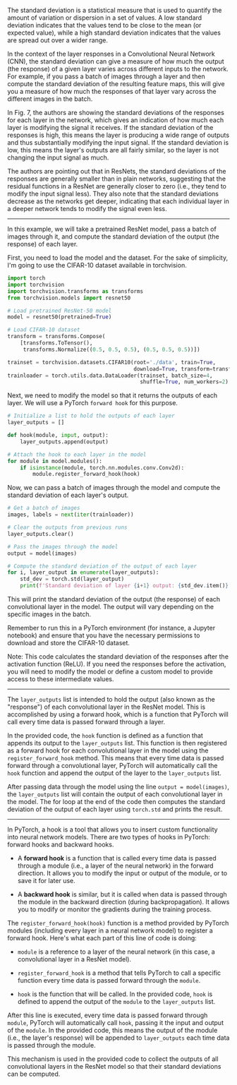 The standard deviation is a statistical measure that is used to quantify the amount of variation or dispersion in a set of values. A low standard deviation indicates that the values tend to be close to the mean (or expected value), while a high standard deviation indicates that the values are spread out over a wider range.

In the context of the layer responses in a Convolutional Neural Network (CNN), the standard deviation can give a measure of how much the output (the response) of a given layer varies across different inputs to the network. For example, if you pass a batch of images through a layer and then compute the standard deviation of the resulting feature maps, this will give you a measure of how much the responses of that layer vary across the different images in the batch.

In Fig. 7, the authors are showing the standard deviations of the responses for each layer in the network, which gives an indication of how much each layer is modifying the signal it receives. If the standard deviation of the responses is high, this means the layer is producing a wide range of outputs and thus substantially modifying the input signal. If the standard deviation is low, this means the layer's outputs are all fairly similar, so the layer is not changing the input signal as much.

The authors are pointing out that in ResNets, the standard deviations of the responses are generally smaller than in plain networks, suggesting that the residual functions in a ResNet are generally closer to zero (i.e., they tend to modify the input signal less). They also note that the standard deviations decrease as the networks get deeper, indicating that each individual layer in a deeper network tends to modify the signal even less.

---
In this example, we will take a pretrained ResNet model, pass a batch of images through it, and compute the standard deviation of the output (the response) of each layer.

First, you need to load the model and the dataset. For the sake of simplicity, I'm going to use the CIFAR-10 dataset available in torchvision.

```python
import torch
import torchvision
import torchvision.transforms as transforms
from torchvision.models import resnet50

# Load pretrained ResNet-50 model
model = resnet50(pretrained=True)

# Load CIFAR-10 dataset
transform = transforms.Compose(
    [transforms.ToTensor(),
     transforms.Normalize((0.5, 0.5, 0.5), (0.5, 0.5, 0.5))])

trainset = torchvision.datasets.CIFAR10(root='./data', train=True,
                                        download=True, transform=transform)
trainloader = torch.utils.data.DataLoader(trainset, batch_size=4,
                                          shuffle=True, num_workers=2)
```

Next, we need to modify the model so that it returns the outputs of each layer. We will use a PyTorch `forward hook` for this purpose.

```python
# Initialize a list to hold the outputs of each layer
layer_outputs = []

def hook(module, input, output):
    layer_outputs.append(output)

# Attach the hook to each layer in the model
for module in model.modules():
    if isinstance(module, torch.nn.modules.conv.Conv2d):
        module.register_forward_hook(hook)
```

Now, we can pass a batch of images through the model and compute the standard deviation of each layer's output.

```python
# Get a batch of images
images, labels = next(iter(trainloader))

# Clear the outputs from previous runs
layer_outputs.clear()

# Pass the images through the model
output = model(images)

# Compute the standard deviation of the output of each layer
for i, layer_output in enumerate(layer_outputs):
    std_dev = torch.std(layer_output)
    print(f'Standard deviation of layer {i+1} output: {std_dev.item()}')
```

This will print the standard deviation of the output (the response) of each convolutional layer in the model. The output will vary depending on the specific images in the batch.

Remember to run this in a PyTorch environment (for instance, a Jupyter notebook) and ensure that you have the necessary permissions to download and store the CIFAR-10 dataset.

Note: This code calculates the standard deviation of the responses after the activation function (ReLU). If you need the responses before the activation, you will need to modify the model or define a custom model to provide access to these intermediate values.

---

The `layer_outputs` list is intended to hold the output (also known as the "response") of each convolutional layer in the ResNet model. This is accomplished by using a forward hook, which is a function that PyTorch will call every time data is passed forward through a layer.

In the provided code, the `hook` function is defined as a function that appends its output to the `layer_outputs` list. This function is then registered as a forward hook for each convolutional layer in the model using the `register_forward_hook` method. This means that every time data is passed forward through a convolutional layer, PyTorch will automatically call the `hook` function and append the output of the layer to the `layer_outputs` list.

After passing data through the model using the line `output = model(images)`, the `layer_outputs` list will contain the output of each convolutional layer in the model. The for loop at the end of the code then computes the standard deviation of the output of each layer using `torch.std` and prints the result.

---
In PyTorch, a hook is a tool that allows you to insert custom functionality into neural network models. There are two types of hooks in PyTorch: forward hooks and backward hooks.

- A **forward hook** is a function that is called every time data is passed through a module (i.e., a layer of the neural network) in the forward direction. It allows you to modify the input or output of the module, or to save it for later use.

- A **backward hook** is similar, but it is called when data is passed through the module in the backward direction (during backpropagation). It allows you to modify or monitor the gradients during the training process.

The `register_forward_hook(hook)` function is a method provided by PyTorch modules (including every layer in a neural network model) to register a forward hook. Here's what each part of this line of code is doing:

- `module` is a reference to a layer of the neural network (in this case, a convolutional layer in a ResNet model).

- `register_forward_hook` is a method that tells PyTorch to call a specific function every time data is passed forward through the `module`.

- `hook` is the function that will be called. In the provided code, `hook` is defined to append the output of the `module` to the `layer_outputs` list.

After this line is executed, every time data is passed forward through `module`, PyTorch will automatically call `hook`, passing it the input and output of the `module`. In the provided code, this means the output of the module (i.e., the layer's response) will be appended to `layer_outputs` each time data is passed through the module.

This mechanism is used in the provided code to collect the outputs of all convolutional layers in the ResNet model so that their standard deviations can be computed.
